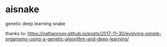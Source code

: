 # aisnake
genetic deep learning snake

thanks to: https://nathanrooy.github.io/posts/2017-11-30/evolving-simple-organisms-using-a-genetic-algorithm-and-deep-learning/
